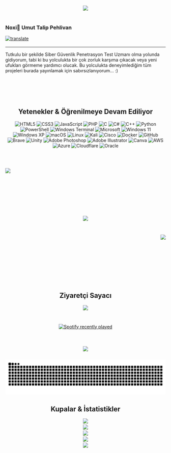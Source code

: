 <br clear="both">

<div align="center">
  <img height="400" src="https://i.giphy.com/media/v1.Y2lkPTc5MGI3NjExejNwOXdhczBqcDh6dGJyOWIycWVuOG5wcjZqZmNjdTBqZDczMm9sZyZlcD12MV9pbnRlcm5hbF9naWZfYnlfaWQmY3Q9Zw/XArziJdrv1Etg8a5HA/giphy-downsized-large.gif"  />
</div>

<br clear="both">

### Noxi👋 Umut Talip Pehlivan
[![translate](https://img.shields.io/badge/For_English_CLICK_Here-English_Click_here?style=flat-square&logo=googletranslate&labelColor=white&color=blue)](https://github-com.translate.goog/Noxi-root?_x_tr_sl=tr&_x_tr_tl=en&_x_tr_hl=en&_x_tr_pto=wapp)
<sub>
<hr>
Tutkulu bir şekilde Siber Güvenlik Penetrasyon Test Uzmanı olma yolunda gidiyorum, tabi ki bu yolculukta bir çok zorluk karşıma çıkacak veya yeni ufukları görmeme yardımcı olucak. Bu yolculukta deneyimlediğim tüm projeleri burada yayınlamak için sabırsızlanıyorum... :)
</sub>

<br><br> 

<br clear="both">

<h2 align="center">Yetenekler & Öğrenilmeye Devam Ediliyor</h2>

<div align="center">

![HTML5](https://img.shields.io/badge/html5-%23E34F26.svg?style=for-the-badge&logo=html5&logoColor=white)
![CSS3](https://img.shields.io/badge/css3-%231572B6.svg?style=for-the-badge&logo=css3&logoColor=white)
![JavaScript](https://img.shields.io/badge/javascript-%23323330.svg?style=for-the-badge&logo=javascript&logoColor=%23F7DF1E)
![PHP](https://img.shields.io/badge/php-%23777BB4.svg?style=for-the-badge&logo=php&logoColor=white)
![C](https://img.shields.io/badge/c-%2300599C.svg?style=for-the-badge&logo=c&logoColor=white)
![C#](https://img.shields.io/badge/c%23-%23239120.svg?style=for-the-badge&logo=csharp&logoColor=white)
![C++](https://img.shields.io/badge/c++-%2300599C.svg?style=for-the-badge&logo=c%2B%2B&logoColor=white)
![Python](https://img.shields.io/badge/python-3670A0?style=for-the-badge&logo=python&logoColor=ffdd54)
![PowerShell](https://img.shields.io/badge/PowerShell-%235391FE.svg?style=for-the-badge&logo=powershell&logoColor=white)
![Windows Terminal](https://img.shields.io/badge/Windows%20Terminal-%234D4D4D.svg?style=for-the-badge&logo=windows-terminal&logoColor=white)
![Microsoft](https://img.shields.io/badge/Microsoft-0078D4?style=for-the-badge&logo=microsoft&logoColor=white)
![Windows 11](https://img.shields.io/badge/Windows%2011-%230079d5.svg?style=for-the-badge&logo=Windows%2011&logoColor=white)
![Windows XP](https://img.shields.io/badge/Windows%20xp-003399?style=for-the-badge&logo=windowsxp&logoColor=white)
![macOS](https://img.shields.io/badge/mac%20os-000000?style=for-the-badge&logo=macos&logoColor=F0F0F0)
![Linux](https://img.shields.io/badge/Linux-FCC624?style=for-the-badge&logo=linux&logoColor=black)
![Kali](https://img.shields.io/badge/Kali-268BEE?style=for-the-badge&logo=kalilinux&logoColor=white)
![Cisco](https://img.shields.io/badge/cisco-%23049fd9.svg?style=for-the-badge&logo=cisco&logoColor=black)
![Docker](https://img.shields.io/badge/docker-%230db7ed.svg?style=for-the-badge&logo=docker&logoColor=white)
![GitHub](https://img.shields.io/badge/github-%23121011.svg?style=for-the-badge&logo=github&logoColor=white)
![Brave](https://img.shields.io/badge/Brave-FB542B?style=for-the-badge&logo=Brave&logoColor=white)
![Unity](https://img.shields.io/badge/unity-%23000000.svg?style=for-the-badge&logo=unity&logoColor=white)
![Adobe Photoshop](https://img.shields.io/badge/adobe%20photoshop-%2331A8FF.svg?style=for-the-badge&logo=adobe%20photoshop&logoColor=white)
![Adobe Illustrator](https://img.shields.io/badge/adobe%20illustrator-%23FF9A00.svg?style=for-the-badge&logo=adobe%20illustrator&logoColor=white)
![Canva](https://img.shields.io/badge/Canva-%2300C4CC.svg?style=for-the-badge&logo=Canva&logoColor=white)
![AWS](https://img.shields.io/badge/AWS-%23FF9900.svg?style=for-the-badge&logo=amazon-aws&logoColor=white)
![Azure](https://img.shields.io/badge/azure-%230072C6.svg?style=for-the-badge&logo=microsoftazure&logoColor=white)
![Cloudflare](https://img.shields.io/badge/Cloudflare-F38020?style=for-the-badge&logo=Cloudflare&logoColor=white)
![Oracle](https://img.shields.io/badge/Oracle-F80000?style=for-the-badge&logo=oracle&logoColor=white)

<br><br>

<img align="left" height="150" src="https://images-wixmp-ed30a86b8c4ca887773594c2.wixmp.com/f/297161e7-ff39-45af-9a0b-b0e8c5d14779/d7a49m3-43aa9e52-d55f-4e9b-9e5e-1fb185032414.gif?token=eyJ0eXAiOiJKV1QiLCJhbGciOiJIUzI1NiJ9.eyJzdWIiOiJ1cm46YXBwOjdlMGQxODg5ODIyNjQzNzNhNWYwZDQxNWVhMGQyNmUwIiwiaXNzIjoidXJuOmFwcDo3ZTBkMTg4OTgyMjY0MzczYTVmMGQ0MTVlYTBkMjZlMCIsIm9iaiI6W1t7InBhdGgiOiJcL2ZcLzI5NzE2MWU3LWZmMzktNDVhZi05YTBiLWIwZThjNWQxNDc3OVwvZDdhNDltMy00M2FhOWU1Mi1kNTVmLTRlOWItOWU1ZS0xZmIxODUwMzI0MTQuZ2lmIn1dXSwiYXVkIjpbInVybjpzZXJ2aWNlOmZpbGUuZG93bmxvYWQiXX0.7WBpe2y1xK1KDUS8Y4kS_godPU26EcuIwdd4xl2g0_E"  />

<br><br>

<br clear="both">

<div align="center">
  <img height="150" src="https://images-wixmp-ed30a86b8c4ca887773594c2.wixmp.com/f/297161e7-ff39-45af-9a0b-b0e8c5d14779/d7a49j4-03a61d27-7c21-405c-89d8-c47b97f46e0a.gif?token=eyJ0eXAiOiJKV1QiLCJhbGciOiJIUzI1NiJ9.eyJzdWIiOiJ1cm46YXBwOjdlMGQxODg5ODIyNjQzNzNhNWYwZDQxNWVhMGQyNmUwIiwiaXNzIjoidXJuOmFwcDo3ZTBkMTg4OTgyMjY0MzczYTVmMGQ0MTVlYTBkMjZlMCIsIm9iaiI6W1t7InBhdGgiOiJcL2ZcLzI5NzE2MWU3LWZmMzktNDVhZi05YTBiLWIwZThjNWQxNDc3OVwvZDdhNDlqNC0wM2E2MWQyNy03YzIxLTQwNWMtODlkOC1jNDdiOTdmNDZlMGEuZ2lmIn1dXSwiYXVkIjpbInVybjpzZXJ2aWNlOmZpbGUuZG93bmxvYWQiXX0.zx02Srw5bqYJo4zep5KHe7pMpelabi-YuT2p3ZCM_oI"  />
</div>

###

<br clear="both">

<img align="right" height="150" src="https://images-wixmp-ed30a86b8c4ca887773594c2.wixmp.com/f/297161e7-ff39-45af-9a0b-b0e8c5d14779/d7a49lv-3d84a8ca-0b3e-44ea-a8c1-f04b1bdb3b8c.gif?token=eyJ0eXAiOiJKV1QiLCJhbGciOiJIUzI1NiJ9.eyJzdWIiOiJ1cm46YXBwOjdlMGQxODg5ODIyNjQzNzNhNWYwZDQxNWVhMGQyNmUwIiwiaXNzIjoidXJuOmFwcDo3ZTBkMTg4OTgyMjY0MzczYTVmMGQ0MTVlYTBkMjZlMCIsIm9iaiI6W1t7InBhdGgiOiJcL2ZcLzI5NzE2MWU3LWZmMzktNDVhZi05YTBiLWIwZThjNWQxNDc3OVwvZDdhNDlsdi0zZDg0YThjYS0wYjNlLTQ0ZWEtYThjMS1mMDRiMWJkYjNiOGMuZ2lmIn1dXSwiYXVkIjpbInVybjpzZXJ2aWNlOmZpbGUuZG93bmxvYWQiXX0.4jXswfyFty06XHe26aKeSeO5r7W7BN-e4FgjdyJhd8g"  />

###
<br clear="both">

<div align="center">
<h2>Ziyaretçi Sayacı</h2> <img src="https://profile-counter.glitch.me/Noxi-root/count.svg?"  />
</div>

###

<br clear="both">

<div align="center">
  <a href="https://open.spotify.com/user/0brfdedljl9pj7v1pjd9yi207">
    <img src="https://spotify-recently-played-readme.vercel.app/api?user=0brfdedljl9pj7v1pjd9yi207&count=5&unique=true" alt="Spotify recently played"  />
  </a>
</div>

###

<br clear="both">
<div align="center"> 
  
![](https://quotes-github-readme.vercel.app/api?type=horizontal&theme=radical)

###
</div>
<div align="center">
<picture>
  <source media="(prefers-color-scheme: dark)" srcset="https://raw.githubusercontent.com/ArdaKaymaz/ArdaKaymaz/output/github-contribution-grid-snake-dark.svg">
  <source media="(prefers-color-scheme: light)" srcset="https://raw.githubusercontent.com/ArdaKaymaz/ArdaKaymaz/output/github-contribution-grid-snake.svg">
  <img alt="github contribution grid snake animation" src="https://raw.githubusercontent.com/ArdaKaymaz/ArdaKaymaz/output/github-contribution-grid-snake.svg">
</picture>
</div>

###
<h2 align="center">Kupalar & İstatistikler</h2>
<div align="center"> 

![](https://github-profile-trophy.vercel.app/?username=Noxi-root&theme=radical&no-frame=true&no-bg=false&margin-w=4)<br/>
![](https://github-readme-stats.vercel.app/api/top-langs/?username=Noxi-root&theme=dark&hide_border=false&include_all_commits=true&count_private=true&layout=compact)<br/>
![](https://github-readme-stats.vercel.app/api?username=Noxi-root&theme=dark&hide_border=false&include_all_commits=true&count_private=true)<br/>
![](https://github-readme-streak-stats.herokuapp.com/?user=Noxi-root&theme=dark&hide_border=false)<br/>
![](https://github-contributor-stats.vercel.app/api?username=Noxi-root&limit=5&theme=dark&combine_all_yearly_contributions=true)
  
</div>
